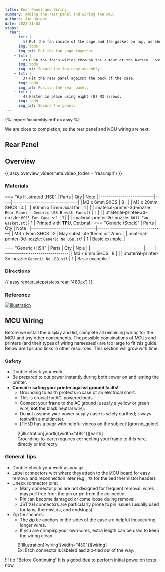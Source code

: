 ```yaml
---
title: Rear Panel and Wiring
summary: Adding the rear panel and wiring the MCU.
authors: Jon Harper
date: 2022-11-03
steps:
  rear:
    - txt: |
        1) Put the fan inside of the cage and the gasket on top, as shown.
      img: todo
      img_txt: Put the fan cage together.
    - txt: |
        2) Push the fan's wiring through the cutout at the bottom. Fasten the fan cage assembly in place with four (4) M3 x 30mm screws.
      img: todo
      img_txt: Secure the fan cage assembly.
    - txt: |
        3) Fit the rear panel against the back of the case.
      img: todo
      img_txt: Positon the rear panel.
    - txt: |
        4) Fasten in place using eight (8) M3 screws.
      img: todo
      img_txt: Secure the panel.
---
```


{% import 'assembly.md' as assy %}

We are close to completion, so the rear panel and MCU wiring are next.

## Rear Panel

## Overview

{{ assy.overview_video(meta.video_folder + 'rear.mp4') }}

### Materials

=== "As Illustrated (HSI)"
    | Parts                     | Qty | Note                            |
    |---------------------------|-----|---------------------------------|
    | M3 x 6mm SHCS             | 8   |                                 |
    | M3 x 20mm SHCS            | 4   |                                 |
    | 60mm x 15mm axial fan     | 1   |                                 |
    | :material-printer-3d-nozzle: `Rear Panel - Generic USB B with Fan.stl` | 1  |  |
    | :material-printer-3d-nozzle: `6015 Fan Cage.stl` | 1  |  |
    | :material-printer-3d-nozzle: `6015 Fan Gasket.stl` | 1  | Printed with **TPU**, Optional |
=== "Generic (Stock)"
    | Parts                     | Qty | Note                            |
    |---------------------------|-----|---------------------------------|
    | M3 x 8mm SHCS             | 8   | May substitute 10mm or 12mm.    |
    | :material-printer-3d-nozzle: `Generic No USB.stl` | 1  | Basic example. |

=== "Generic (HSI)"
    | Parts                     | Qty | Note                            |
    |---------------------------|-----|---------------------------------|
    | M3 x 6mm SHCS             | 8   |                                 |
    | :material-printer-3d-nozzle: `Generic No USB.stl` | 1  | Basic example. |

### Directions

{{ assy.render_steps(steps.rear, '480px') }}


### Reference

[![illustration][rear_final]][rear_final]

## MCU Wiring

Before we install the display and lid, complete all remaining wiring for the MCU and any other components. The possible combinations of MCUs and printers (and their types of wiring harnesses!) are too large to fit this guide. Below are tips and links to other resources. This section will grow with time.

### Safety 

- Double-check your work.
- Be prepared to cut power instantly during both power on and testing the printer.
- **Consider safing your printer against ground faults!**
    - Grounding to earth protects in case of an electrical short.
    - This is crucial for AC-powered beds.
    - Connect your frame to the AC ground (usually a yellow or green wire, **not** the black neutral wire).
    - Do not assume your power supply case is safely earthed; always test with a multimeter.
    - [TH3D has a page with helpful videos on the subject][ground_guide].

<figure markdown>
  [![illustration][earth]{width="480"}][earth]
  <figcaption>Grounding-to-earth requires connecting your frame to this wire, directly or indirectly.</figcaption>
</figure>

### General Tips

- Double-check your work as you go.
- Label connectors with where they attach to the MCU board for easy removal and reconnection later (e.g., `TB` for the bed thermistor header).
- Check connector pins:
    - Many connector pins are not designed for frequent removal: wires may pull free from the pin or pin from the connector.
    - Pin can become damaged or come loose during removal.
    - JST XH connectors are particularly prone to pin issues (usually used for fans, thermistors, and endstops).
- Zip tie anchors:
    - The zip tie anchors in the sides of the case are helpful for securing longer wires.
    - If you are crimping your own wires, extra length can be used to keep the wiring clean.

<figure markdown>
  [![illustration][wiring]{width="480"}][wiring]
  <figcaption>Ex: Each connector is labeled and zip-tied out of the way.</figcaption>
</figure>

!!! tip "Before Continuing"
    It is a good idea to perform initial power on tests now.

[fan1]: ../img/assembly/panels/rear/fan1.webp
[fan2]: ../img/assembly/panels/rear/fan2.webp
[rear1]: ../img/assembly/panels/rear/rear1.webp
[rear2]: ../img/assembly/panels/rear/rear2.webp
[rear_final]: ../img/assembly/panels/rear/rear_final.webp

[earth]: ../img/assembly/earth.webp
[wiring]: ../img/assembly/wiring.webp